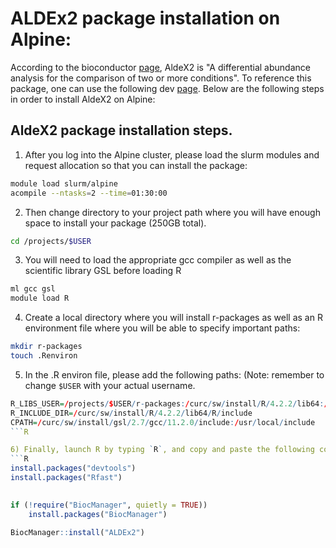 ALDEx2 package installation on Alpine:
======================================

According to the bioconductor [page](https://www.globus.org/globus-connect-personal), AldeX2 is "A differential abundance analysis for the comparison of two or more conditions".
To reference this package, one can use the following dev [page](https://github.com/ggloor/ALDEx2_dev).
Below are the following steps in order to install AldeX2 on Alpine:

## AldeX2 package installation steps.

1) After you log into the Alpine cluster, please load the slurm modules and request allocation so that you can install the package:

```bash
module load slurm/alpine 
acompile --ntasks=2 --time=01:30:00
```

2) Then change directory to your project path where you will have enough space to install your package (250GB total).
```bash
cd /projects/$USER
```
3) You will need to load the appropriate gcc compiler as well as the scientific library GSL before loading R
```bash
ml gcc gsl 
module load R 
```

4) Create a local directory where you will install r-packages as well as an R environment file where you will be able to specify important paths:
```bash
mkdir r-packages 
touch .Renviron 
```

5) In the .R environ file, please add the following paths: (Note: remember to change `$USER` with your actual username.

```R
R_LIBS_USER=/projects/$USER/r-packages:/curc/sw/install/R/4.2.2/lib64:/curc/sw/jdk/18.0.1.1/lib:/curc/sw/install/gsl/2.7/gcc/11.2.0/lib:/curc/sw/install/gcc/11.2.0/lib64:/curc/sw/install/R/4.2.2/lib64/R/lib 
R_INCLUDE_DIR=/curc/sw/install/R/4.2.2/lib64/R/include 
CPATH=/curc/sw/install/gsl/2.7/gcc/11.2.0/include:/usr/local/include  
```R

6) Finally, launch R by typing `R`, and copy and paste the following commands:
```R
install.packages("devtools") 
install.packages("Rfast") 
 

if (!require("BiocManager", quietly = TRUE)) 
    install.packages("BiocManager") 
 
BiocManager::install("ALDEx2") 
```


